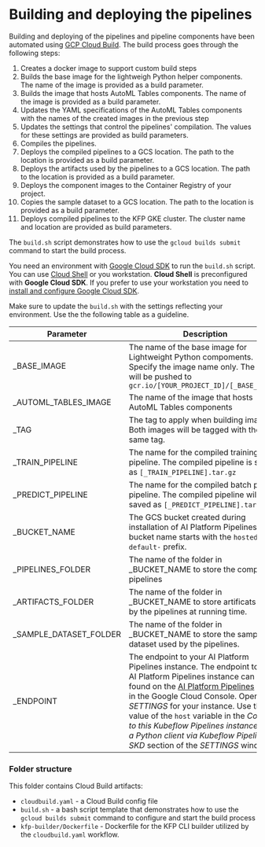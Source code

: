# Building and deploying the pipelines

Building and deploying of the pipelines and pipeline components have been automated using [GCP Cloud Build](https://cloud.google.com/cloud-build/docs/).  The build process goes through the following steps:
1. Creates a docker image to support custom build steps
1. Builds the base image for the lightweigh Python helper components. The name of the image is provided as a build parameter.
1. Builds the image that hosts AutoML Tables components. The name of the image is provided as a build parameter.
1. Updates the YAML specifications of the AutoML Tables components with the names of the created images in the previous step
1. Updates the settings that control the pipelines' compilation. The values for these settings are provided as build parameters.
1. Compiles the pipelines. 
1. Deploys the compiled pipelines to a GCS location. The path to the location is provided as a build parameter.
1. Deploys the artifacts used by the pipelines to a GCS location. The path to the location is provided as a build parameter.
1. Deploys the component images to the Container Registry of your project. 
1. Copies the sample dataset to a GCS location. The path to the location is provided as a build parameter.
1. Deploys compiled pipelines to the KFP GKE cluster. The cluster name and location are provided as build parameters.

The `build.sh` script demonstrates how to use the `gcloud builds submit` command to start the build process. 

You need an environment with [Google Cloud SDK](https://cloud.google.com/sdk) to run the `build.sh` script. You can use [Cloud Shell](https://cloud.google.com/shell/docs) or you workstation. **Cloud Shell** is preconfigured with **Google Cloud SDK**. If you prefer to use your workstation you need to [install and configure Google Cloud SDK](https://cloud.google.com/sdk/install).

Make sure to update the `build.sh` with the settings reflecting your environment. Use the the following table as a guideline. 

Parameter | Description 
-----------|-------------
_BASE_IMAGE | The name of the base image for Lightweight Python compoments. Specify the image name only. The image will be pushed to `gcr.io/[YOUR_PROJECT_ID]/[_BASE_IMAGE]`
_AUTOML_TABLES_IMAGE | The name of the image that hosts AutoML Tables components
_TAG | The tag to apply when building images. Both images will be tagged with the same tag.
_TRAIN_PIPELINE | The name for the compiled training pipeline. The compiled pipeline is saved as `[_TRAIN_PIPELINE].tar.gz`
_PREDICT_PIPELINE | The name for the compiled batch predict pipeline. The compiled pipeline will be saved as `[_PREDICT_PIPELINE].tar.gz` |
_BUCKET_NAME | The GCS bucket created during installation of AI Platform Pipelines. The bucket name starts with the `hostedkfp-default-` prefix. 
_PIPELINES_FOLDER | The name of the folder in _BUCKET_NAME to store the compiled pipelines
_ARTIFACTS_FOLDER | The name of the folder in _BUCKET_NAME to store artificats used by the pipelines at running time. 
_SAMPLE_DATASET_FOLDER | The name of the folder in _BUCKET_NAME to store the sample dataset used by the pipelines.
_ENDPOINT | The endpoint to your AI Platform Pipelines instance. The endpoint to the AI Platform Pipelines instance can be found on the [AI Platform Pipelines](https://console.cloud.google.com/ai-platform/pipelines/clusters) page in the Google Cloud Console. Open the *SETTINGS* for your instance. Use the value of the `host` variable in the *Connect to this Kubeflow Pipelines instance from a Python client via Kubeflow Pipelines SKD* section of the *SETTINGS* window.|




### Folder structure

This folder contains Cloud Build artifacts:
- `cloudbuild.yaml` - a Cloud Build config file
- `build.sh` - a bash script template that demonstrates how to use the  `gcloud builds submit` command to configure and start the build process
- `kfp-builder/Dockerfile` - Dockerfile for the KFP CLI builder utilized by the `cloudbuild.yaml` workflow.

